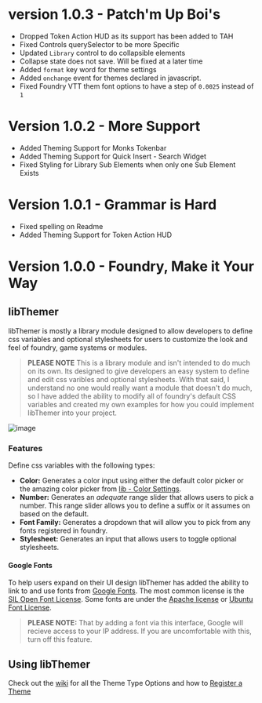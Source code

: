# version 1.0.3 - Patch'm Up Boi's
- Dropped Token Action HUD as its support has been added to TAH
- Fixed Controls querySelector to be more Specific
- Updated `Library` control to do collapsible elements
 - Collapse state does not save. Will be fixed at a later time
- Added `format` key word for theme settings
- Added `onchange` event for themes declared in javascript.
- Fixed Foundry VTT them font options to have a step of `0.0025` instead of `1`

# Version 1.0.2 - More Support
- Added Theming Support for Monks Tokenbar
- Added Theming Support for Quick Insert - Search Widget 
- Fixed Styling for Library Sub Elements when only one Sub Element Exists

# Version 1.0.1 - Grammar is Hard
- Fixed spelling on Readme
- Added Theming Support for Token Action HUD

# Version 1.0.0 - Foundry, Make it Your Way
## libThemer
libThemer is mostly a library module designed to allow developers to define css variables and optional stylesheets for users to customize the look and feel of foundry, game systems or modules.

> **PLEASE NOTE** This is a library module and isn't intended to do much on its own. Its designed to give developers an easy system to define and edit css varibles and optional stylesheets. With that said, I understand no one would really want a module that doesn't do much, so I have added the ability to modify all of foundry's default CSS variables and created my own examples for how you could implement libThemer into your project.

![image](https://user-images.githubusercontent.com/564874/190925581-53eb9116-ac9d-4c0c-a052-e2a29f93bc2e.png)

### Features
Define css variables with the following types:
- **Color:** Generates a color input using either the default color picker or the amazing color picker from [lib - Color Settings](https://github.com/ardittristan/VTTColorSettings). 
- **Number:** Generates an *adequate* range slider that allows users to pick a number. This range slider allows you to define a suffix or it assumes on based on the default.
- **Font Family:** Generates a dropdown that will allow you to pick from any fonts registered in foundry.
- **Stylesheet:** Generates an input that allows users to toggle optional stylesheets.

#### Google Fonts
To help users expand on their UI design libThemer has added the ability to link to and use fonts from [Google Fonts](https://fonts.google.com/). The most common license is the [SIL Open Font License](https://scripts.sil.org/OFL). Some fonts are under the [Apache license](https://www.apache.org/licenses/LICENSE-2.0) or [Ubuntu Font License](https://ubuntu.com/legal/font-licence).

> **PLEASE NOTE:** That by adding a font via this interface, Google will recieve access to your IP address. If you are uncomfortable with this, turn off this feature.

## Using libThemer

Check out the [wiki](https://github.com/mouse0270/lib-themer/wiki) for all the Theme Type Options and how to [Register a Theme](https://github.com/mouse0270/lib-themer/wiki/Registering-a-Theme)
